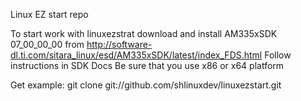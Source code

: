Linux EZ start repo

To start work with linuxezstrat download and install AM335xSDK  07_00_00_00 from http://software-dl.ti.com/sitara_linux/esd/AM335xSDK/latest/index_FDS.html
Follow instructions in SDK Docs
Be sure that you use x86 or x64 platform

Get example:
git clone git://github.com/shlinuxdev/linuxezstart.git
